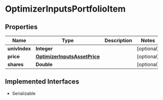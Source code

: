 

# OptimizerInputsPortfolioItem


## Properties

Name | Type | Description | Notes
------------ | ------------- | ------------- | -------------
**univIndex** | **Integer** |  |  [optional]
**price** | [**OptimizerInputsAssetPrice**](OptimizerInputsAssetPrice.md) |  |  [optional]
**shares** | **Double** |  |  [optional]


## Implemented Interfaces

* Serializable



